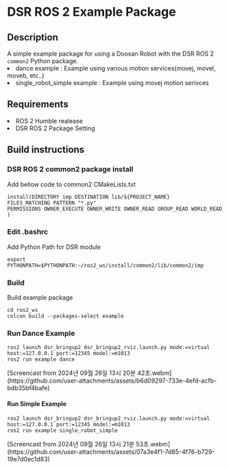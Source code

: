 <!-- DSR Test Package Description -->
<h1> DSR ROS 2 Example Package </h1>
<h2> Description </h2>
A simple example package for using a Doosan Robot with the DSR ROS 2 <code>common2</code> Python package.
<li> dance example : Example using various motion services(movej, movel, moveb, etc..) </li>
<li> single_robot_simple example : Example using movej motion serivces </li>
<h2> Requirements </h2>
<li> ROS 2 Humble realease </li>
<li> DSR ROS 2 Package Setting </li>
<h2> Build instructions </h2>
<h3> DSR ROS 2 common2 package install </h3>
Add bellow code to common2 CMakeLists.txt
<pre><code>install(DIRECTORY imp DESTINATION lib/${PROJECT_NAME}
FILES_MATCHING PATTERN "*.py"
PERMISSIONS OWNER_EXECUTE OWNER_WRITE OWNER_READ GROUP_READ WORLD_READ
)</code></pre>
<h3> Edit .bashrc </h3>
Add Python Path for DSR module
<pre><code>export PYTHONPATH=$PYTHONPATH:~/ros2_ws/install/common2/lib/common2/imp</code></pre>
<h3> Build </h3>
Build example package
<pre><code>cd ros2_ws
colcon build --packages-select example</code></pre>
<h3> Run Dance Example </h3>
<pre><code>ros2 launch dsr_bringup2 dsr_bringup2_rviz.launch.py mode:=virtual host:=127.0.0.1 port:=12345 model:=m1013
ros2 run example dance</code></pre>
[Screencast from 2024년 09월 26일 13시 20분 42초.webm](https://github.com/user-attachments/assets/b6d09297-733e-4efd-acfb-bdb35bf4bafe)
<h4> Run Simple Example </h4>
<pre><code>ros2 launch dsr_bringup2 dsr_bringup2_rviz.launch.py mode:=virtual host:=127.0.0.1 port:=12345 model:=m1013
ros2 run example single_robot_simple
</code></pre>
[Screencast from 2024년 09월 26일 13시 21분 53초.webm](https://github.com/user-attachments/assets/07a3e4f1-7d85-4f76-b729-19e7d0ec1d83)
